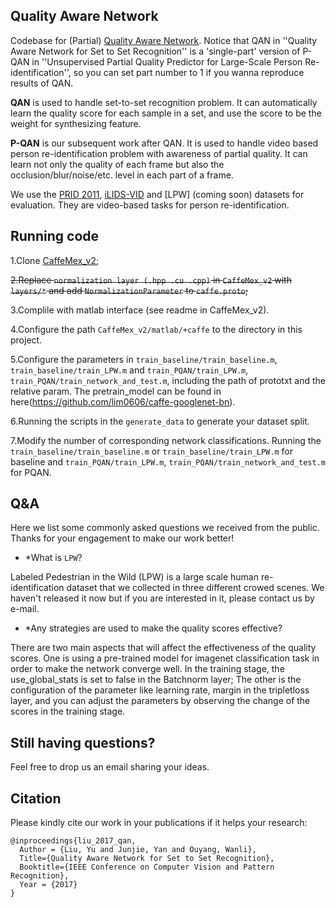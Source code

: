 ## Quality Aware Network

Codebase for (Partial) [Quality Aware Network](https://arxiv.org/abs/1704.03373). Notice that QAN in ''Quality Aware Network for Set to Set Recognition'' is a 'single-part' version of P-QAN in ''Unsupervised Partial Quality Predictor for Large-Scale Person Re-identification'', so you can set part number to 1 if you wanna reproduce results of QAN.

**QAN** is used to handle set-to-set recognition problem. It can automatically learn the quality score for each sample in a set, and use the score to be the weight for synthesizing feature.

**P-QAN** is our subsequent work after QAN. It is used to handle video based person re-identification problem with awareness of partial quality. It can learn not only the quality of each frame but also the occlusion/blur/noise/etc. level in each part of a frame.

We use the [PRID 2011](https://lrs.icg.tugraz.at/datasets/prid/), [iLIDS-VID](www.eecs.qmul.ac.uk/.../downloads_qmul_iLIDS-VID_ReID_dataset.html) and [LPW] (coming soon) datasets for evaluation. They are video-based tasks for person re-identification.

## Running code

1.Clone [CaffeMex\_v2](https://github.com/sciencefans/CaffeMex_v2);

~~2.Replace `normalization layer (.hpp .cu .cpp)` in `CaffeMex_v2` with `layers/*` and add `NormalizationParameter` to `caffe.proto`;~~

3.Complile  with matlab interface (see readme in CaffeMex\_v2).

4.Configure the path `CaffeMex_v2/matlab/+caffe` to the directory in this project.

5.Configure the parameters in `train_baseline/train_baseline.m`, `train_baseline/train_LPW.m` and `train_PQAN/train_LPW.m`, `train_PQAN/train_network_and_test.m`, including the path of prototxt and the relative param. The pretrain_model can be found in here(https://github.com/lim0606/caffe-googlenet-bn).

6.Running the scripts in the `generate_data` to generate your dataset split.

7.Modify the number of corresponding network classifications.
Running the `train_baseline/train_baseline.m` or `train_baseline/train_LPW.m` for baseline and `train_PQAN/train_LPW.m`, `train_PQAN/train_network_and_test.m` for PQAN.

## Q&A

Here we list some commonly asked questions we received from the public. Thanks for your engagement to make our work better!

- *What is `LPW`?

 Labeled Pedestrian in the Wild (LPW) is a large scale human re-identification dataset that we collected in three different crowed scenes. We haven't released it now but if you are interested in it, please contact us by e-mail.

- *Any strategies are used to make the quality scores effective?

 There are two main aspects that will affect the effectiveness of the quality scores. One is using a pre-trained model for imagenet classification task in order to make the network converge well. In the training stage, the use_global_stats is set to false in the Batchnorm layer; The other is the configuration of the parameter like learning rate, margin in the tripletloss layer, and you can adjust the parameters by observing the change of the scores in the training stage.

## Still having questions?
Feel free to drop us an email sharing your ideas.


## Citation
Please kindly cite our work in your publications if it helps your research:

    @inproceedings{liu_2017_qan,
      Author = {Liu, Yu and Junjie, Yan and Ouyang, Wanli},
      Title={Quality Aware Network for Set to Set Recognition},
	  Booktitle={IEEE Conference on Computer Vision and Pattern Recognition},
	  Year = {2017}
    }
